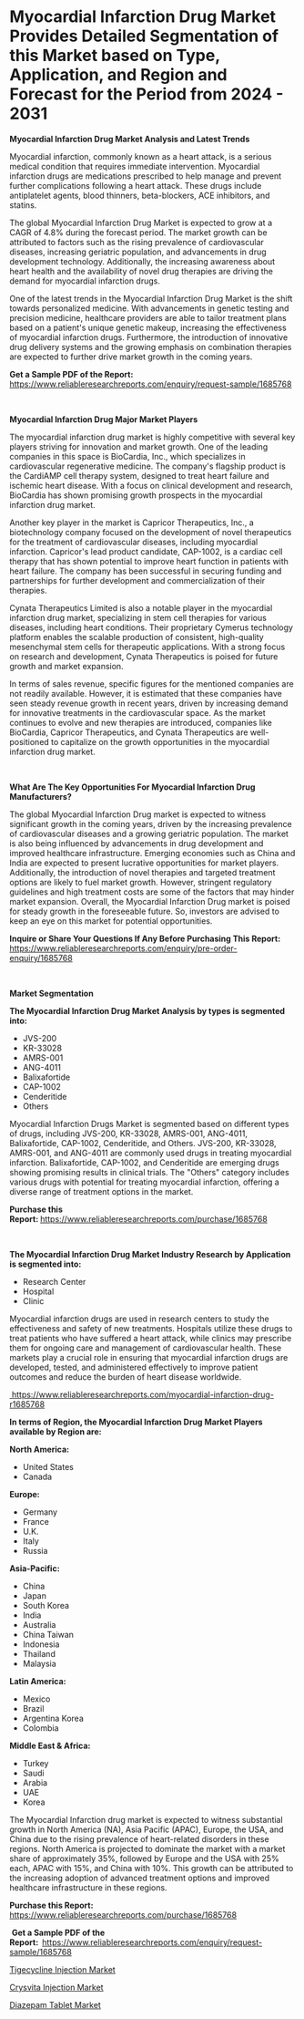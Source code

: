 <p><h1>Myocardial Infarction Drug Market Provides Detailed Segmentation of this Market based on Type, Application, and Region and Forecast for the Period from 2024 - 2031</h1></p><p><strong>Myocardial Infarction Drug Market Analysis and Latest Trends</strong></p>
<p><p>Myocardial infarction, commonly known as a heart attack, is a serious medical condition that requires immediate intervention. Myocardial infarction drugs are medications prescribed to help manage and prevent further complications following a heart attack. These drugs include antiplatelet agents, blood thinners, beta-blockers, ACE inhibitors, and statins.</p><p>The global Myocardial Infarction Drug Market is expected to grow at a CAGR of 4.8% during the forecast period. The market growth can be attributed to factors such as the rising prevalence of cardiovascular diseases, increasing geriatric population, and advancements in drug development technology. Additionally, the increasing awareness about heart health and the availability of novel drug therapies are driving the demand for myocardial infarction drugs.</p><p>One of the latest trends in the Myocardial Infarction Drug Market is the shift towards personalized medicine. With advancements in genetic testing and precision medicine, healthcare providers are able to tailor treatment plans based on a patient's unique genetic makeup, increasing the effectiveness of myocardial infarction drugs. Furthermore, the introduction of innovative drug delivery systems and the growing emphasis on combination therapies are expected to further drive market growth in the coming years.</p></p>
<p><strong>Get a Sample PDF of the Report:&nbsp;</strong> <a href="https://www.reliableresearchreports.com/enquiry/request-sample/1685768">https://www.reliableresearchreports.com/enquiry/request-sample/1685768</a></p>
<p>&nbsp;</p>
<p><strong>Myocardial Infarction Drug Major Market Players</strong></p>
<p><p>The myocardial infarction drug market is highly competitive with several key players striving for innovation and market growth. One of the leading companies in this space is BioCardia, Inc., which specializes in cardiovascular regenerative medicine. The company's flagship product is the CardiAMP cell therapy system, designed to treat heart failure and ischemic heart disease. With a focus on clinical development and research, BioCardia has shown promising growth prospects in the myocardial infarction drug market.</p><p>Another key player in the market is Capricor Therapeutics, Inc., a biotechnology company focused on the development of novel therapeutics for the treatment of cardiovascular diseases, including myocardial infarction. Capricor's lead product candidate, CAP-1002, is a cardiac cell therapy that has shown potential to improve heart function in patients with heart failure. The company has been successful in securing funding and partnerships for further development and commercialization of their therapies.</p><p>Cynata Therapeutics Limited is also a notable player in the myocardial infarction drug market, specializing in stem cell therapies for various diseases, including heart conditions. Their proprietary Cymerus technology platform enables the scalable production of consistent, high-quality mesenchymal stem cells for therapeutic applications. With a strong focus on research and development, Cynata Therapeutics is poised for future growth and market expansion.</p><p>In terms of sales revenue, specific figures for the mentioned companies are not readily available. However, it is estimated that these companies have seen steady revenue growth in recent years, driven by increasing demand for innovative treatments in the cardiovascular space. As the market continues to evolve and new therapies are introduced, companies like BioCardia, Capricor Therapeutics, and Cynata Therapeutics are well-positioned to capitalize on the growth opportunities in the myocardial infarction drug market.</p></p>
<p>&nbsp;</p>
<p><strong>What Are The Key Opportunities For Myocardial Infarction Drug Manufacturers?</strong></p>
<p><p>The global Myocardial Infarction Drug market is expected to witness significant growth in the coming years, driven by the increasing prevalence of cardiovascular diseases and a growing geriatric population. The market is also being influenced by advancements in drug development and improved healthcare infrastructure. Emerging economies such as China and India are expected to present lucrative opportunities for market players. Additionally, the introduction of novel therapies and targeted treatment options are likely to fuel market growth. However, stringent regulatory guidelines and high treatment costs are some of the factors that may hinder market expansion. Overall, the Myocardial Infarction Drug market is poised for steady growth in the foreseeable future.  So, investors are advised to keep an eye on this market for potential opportunities.</p></p>
<p><strong>Inquire or Share Your Questions If Any Before Purchasing This Report:</strong> <a href="https://www.reliableresearchreports.com/enquiry/pre-order-enquiry/1685768">https://www.reliableresearchreports.com/enquiry/pre-order-enquiry/1685768</a></p>
<p>&nbsp;</p>
<p><strong>Market Segmentation</strong></p>
<p><strong>The Myocardial Infarction Drug Market Analysis by types is segmented into:</strong></p>
<p><ul><li>JVS-200</li><li>KR-33028</li><li>AMRS-001</li><li>ANG-4011</li><li>Balixafortide</li><li>CAP-1002</li><li>Cenderitide</li><li>Others</li></ul></p>
<p><p>Myocardial Infarction Drugs Market is segmented based on different types of drugs, including JVS-200, KR-33028, AMRS-001, ANG-4011, Balixafortide, CAP-1002, Cenderitide, and Others. JVS-200, KR-33028, AMRS-001, and ANG-4011 are commonly used drugs in treating myocardial infarction. Balixafortide, CAP-1002, and Cenderitide are emerging drugs showing promising results in clinical trials. The "Others" category includes various drugs with potential for treating myocardial infarction, offering a diverse range of treatment options in the market.</p></p>
<p><strong>Purchase this Report:&nbsp;</strong><a href="https://www.reliableresearchreports.com/purchase/1685768">https://www.reliableresearchreports.com/purchase/1685768</a></p>
<p>&nbsp;</p>
<p><strong>The Myocardial Infarction Drug Market Industry Research by Application is segmented into:</strong></p>
<p><ul><li>Research Center</li><li>Hospital</li><li>Clinic</li></ul></p>
<p><p>Myocardial infarction drugs are used in research centers to study the effectiveness and safety of new treatments. Hospitals utilize these drugs to treat patients who have suffered a heart attack, while clinics may prescribe them for ongoing care and management of cardiovascular health. These markets play a crucial role in ensuring that myocardial infarction drugs are developed, tested, and administered effectively to improve patient outcomes and reduce the burden of heart disease worldwide.</p></p>
<p><a href="https://www.reliableresearchreports.com/myocardial-infarction-drug-r1685768">&nbsp;https://www.reliableresearchreports.com/myocardial-infarction-drug-r1685768</a></p>
<p><strong>In terms of Region, the Myocardial Infarction Drug Market Players available by Region are:</strong></p>
<p>
    <p> <strong> North America: </strong>
        <ul>
            <li>United States</li>
            <li>Canada</li>
        </ul>
        </p> 
    <p> <strong> Europe: </strong>
        <ul>
            <li>Germany</li>
            <li>France</li>
            <li>U.K.</li>
            <li>Italy</li>
            <li>Russia</li>
        </ul>
        </p> 
    <p> <strong> Asia-Pacific: </strong>
        <ul>
            <li>China</li>
            <li>Japan</li>
            <li>South Korea</li>
            <li>India</li>
            <li>Australia</li>
            <li>China Taiwan</li>
            <li>Indonesia</li>
            <li>Thailand</li>
            <li>Malaysia</li>
        </ul>
        </p> 
    <p> <strong> Latin America: </strong>
        <ul>
            <li>Mexico</li>
            <li>Brazil</li>
            <li>Argentina Korea</li>
            <li>Colombia</li>
        </ul>
        </p> 
    <p> <strong> Middle East & Africa: </strong>
        <ul>
            <li>Turkey</li>
            <li>Saudi</li>
            <li>Arabia</li>
            <li>UAE</li>
            <li>Korea</li>
        </ul>
    </p>
    </p>
<p><p>The Myocardial Infarction drug market is expected to witness substantial growth in North America (NA), Asia Pacific (APAC), Europe, the USA, and China due to the rising prevalence of heart-related disorders in these regions. North America is projected to dominate the market with a market share of approximately 35%, followed by Europe and the USA with 25% each, APAC with 15%, and China with 10%. This growth can be attributed to the increasing adoption of advanced treatment options and improved healthcare infrastructure in these regions.</p></p>
<p><strong>Purchase this Report: </strong><a href="https://www.reliableresearchreports.com/purchase/1685768">https://www.reliableresearchreports.com/purchase/1685768</a></p>
<p>&nbsp;<strong>Get a Sample PDF of the Report:&nbsp;&nbsp;</strong><a href="https://www.reliableresearchreports.com/enquiry/request-sample/1685768">https://www.reliableresearchreports.com/enquiry/request-sample/1685768</a></p>
<p><strong></strong></p>
<p><p><a href="https://github.com/seekum/Market-Research-Report-List-2/blob/main/tigecycline-injection-market.md">Tigecycline Injection Market</a></p><p><a href="https://github.com/RosemarieLeffler2023/Market-Research-Report-List-1/blob/main/crysvita-injection-market.md">Crysvita Injection Market</a></p><p><a href="https://github.com/nancykennedykellievqfqt2/Market-Research-Report-List-2/blob/main/diazepam-tablet-market.md">Diazepam Tablet Market</a></p></p>